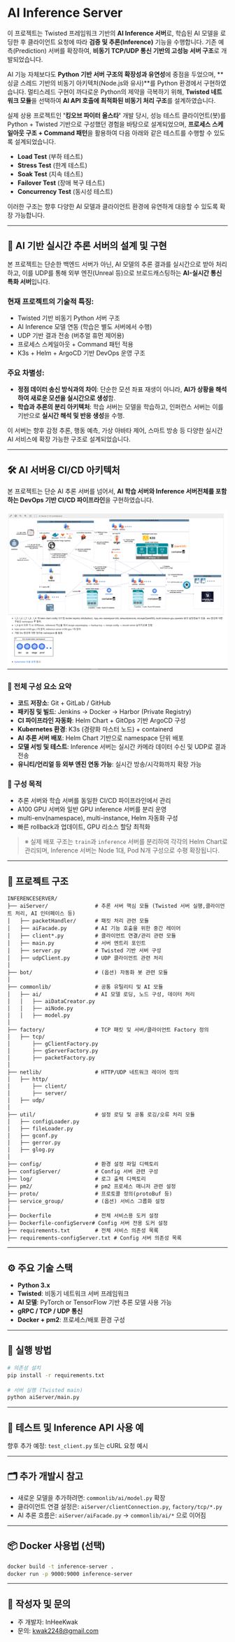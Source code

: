 # AI Inference Server

이 프로젝트는 Twisted 프레임워크 기반의 **AI Inference 서버**로,
학습된 AI 모델을 로딩한 후 클라이언트 요청에 따라 **검증 및 추론(Inference)** 기능을 수행합니다.
기존 예측(Prediction) 서버를 확장하여, **비동기 TCP/UDP 통신 기반의 고성능 서버 구조**로 개발되었습니다.

AI 기능 자체보다도 **Python 기반 서버 구조의 확장성과 유연성**에 중점을 두었으며,
**싱글 스레드 기반의 비동기 아키텍처(Node.js와 유사)**를 Python 환경에서 구현하였습니다.
멀티스레드 구현이 까다로운 Python의 제약을 극복하기 위해,
**Twisted 네트워크 모듈**을 선택하여 **AI API 호출에 최적화된 비동기 처리 구조**를 설계하였습니다.

실제 상용 프로젝트인 **'킹오브 파이터 올스타'** 개발 당시,
성능 테스트 클라이언트(봇)를 Python + Twisted 기반으로 구성했던 경험을 바탕으로 설계되었으며,
**프로세스 스케일아웃 구조 + Command 패턴**을 활용하여 다음
아래와 같은 테스트를 수행할 수 있도록 설계되었습니다.

- **Load Test** (부하 테스트)
- **Stress Test** (한계 테스트)
- **Soak Test** (지속 테스트)
- **Failover Test** (장애 복구 테스트)
- **Concurrency Test** (동시성 테스트)

이러한 구조는 향후 다양한 AI 모델과 클라이언트 환경에 유연하게 대응할 수 있도록 확장 가능합니다.


---

## 🤖 AI 기반 실시간 추론 서버의 설계 및 구현

본 프로젝트는 단순한 백엔드 서버가 아닌,
AI 모델의 추론 결과를 실시간으로 받아 처리하고,
이를 UDP를 통해 외부 엔진(Unreal 등)으로 브로드캐스팅하는 **AI-실시간 통신 특화 서버**입니다.

### 현재 프로젝트의 기술적 특징:
- Twisted 기반 비동기 Python 서버 구조
- AI Inference 모델 연동 (학습은 별도 서버에서 수행)
- UDP 기반 결과 전송 (버추얼 휴먼 제어용)
- 프로세스 스케일아웃 + Command 패턴 적용
- K3s + Helm + ArgoCD 기반 DevOps 운영 구조

### 주요 차별성:
- **정점 데이터 송신 방식과의 차이**:
  단순한 모션 좌표 재생이 아니라,
  **AI가 상황을 해석하여 새로운 모션을 실시간으로 생성**함.
- **학습과 추론의 분리 아키텍처**:
  학습 서버는 모델을 학습하고,
  인퍼런스 서버는 이를 기반으로 **실시간 해석 및 반응 생성**을 수행.

이 서버는 향후 감정 추론, 행동 예측, 가상 아바타 제어, 스마트 방송 등 다양한 실시간 AI 서비스에 확장 가능한 구조로 설계되었습니다.

---

## 🛠️ AI 서버용 CI/CD 아키텍처

본 프로젝트는 단순 AI 추론 서버를 넘어서, **AI 학습 서버와 Inference 서버전체를 포함하는 DevOps 기반 CI/CD 파이프라인**을 구현하였습니다.

![AI Inference Server CI/CD](InferenceServer/docs/ai_inference_server_cicd_architecture.png)

### 🔁 전체 구성 요소 요약

- **코드 저장소**: Git + GitLab / GitHub
- **패키징 및 빌드**: Jenkins → Docker → Harbor (Private Registry)
- **CI 파이프라인 자동화**: Helm Chart + GitOps 기반 ArgoCD 구성
- **Kubernetes 환경**: K3s (경량화 마스터 노드) + containerd
- **AI 추론 서버 배포**: Helm Chart 기반으로 namespace 단위 배포
- **모델 서빙 및 테스트**: Inference 서버는 실시간 카메라 데이터 수신 및 UDP로 결과 전송
- **유니티/언리얼 등 외부 엔진 연동 가능**: 실시간 방송/시각화까지 확장 가능

### 🚀 구성 목적

- 추론 서버와 학습 서버를 동일한 CI/CD 파이프라인에서 관리
- A100 GPU 서버와 일반 GPU inference 서버를 분리 운영
- multi-env(namespace), multi-instance, Helm 자동화 구성
- 빠른 rollback과 업데이트, GPU 리소스 할당 최적화

> ※ 실제 배포 구조는 `train`과 `inference` 서버를 분리하여 각각의 Helm Chart로 관리되며,
> Inference 서버는 Node 1대, Pod N개 구성으로 수평 확장됩니다.

---

## 🔧 프로젝트 구조

```
INFERENCESERVER/
├── aiServer/               # 추론 서버 핵심 모듈 (Twisted 서버 실행,클라이언트 처리, AI 인터페이스 등)
│   ├── packetHandler/      # 패킷 처리 관련 모듈
│   ├── aiFacade.py         # AI 기능 호출을 위한 중간 레이어
│   ├── client*.py          # 클라이언트 연결/관리 관련 모듈
│   ├── main.py             # 서버 엔트리 포인트
│   ├── server.py           # Twisted 기반 서버 구성
│   ├── udpClient.py        # UDP 클라이언트 관련 처리
│
├── bot/                    # (옵션) 자동화 봇 관련 모듈
│
├── commonlib/              # 공통 유틸리티 및 AI 모듈
│   ├── ai/                 # AI 모델 로딩, 노드 구성, 데이터 처리
│   │   ├── aiDataCreator.py
│   │   ├── aiNode.py
│   │   ├── model.py
│
├── factory/                # TCP 패킷 및 서버/클라이언트 Factory 정의
│   ├── tcp/
│       ├── gClientFactory.py
│       ├── gServerFactory.py
│       ├── packetFactory.py
│
├── netlib/                 # HTTP/UDP 네트워크 레이어 정의
│   ├── http/
│       ├── client/
│       ├── server/
│   ├── udp/
│
├── util/                   # 설정 로딩 및 공통 로깅/오류 처리 모듈
│   ├── configLoader.py
│   ├── fileLoader.py
│   ├── gconf.py
│   ├── gerror.py
│   ├── glog.py
│
├── config/                 # 환경 설정 파일 디렉토리
├── configServer/           # Config 서버 관련 구성
├── log/                    # 로그 출력 디렉토리
├── pm2/                    # pm2 프로세스 매니저 관련 설정
├── proto/                  # 프로토콜 정의(protoBuf 등)
├── service_group/          # (옵션) 서비스 그룹화 설정
│
├── Dockerfile              # 전체 서비스용 도커 설정
├── Dockerfile-configServer# Config 서버 전용 도커 설정
├── requirements.txt        # 전체 서비스 의존성 목록
├── requirements-configServer.txt # Config 서버 의존성 목록
```

---

## ⚙️ 주요 기술 스택

- **Python 3.x**
- **Twisted**: 비동기 네트워크 서버 프레임워크
- **AI 모델**: PyTorch or TensorFlow 기반 추론 모델 사용 가능
- **gRPC / TCP / UDP 통신**
- **Docker + pm2**: 프로세스/배포 환경 구성

---

## 🚀 실행 방법

```bash
# 의존성 설치
pip install -r requirements.txt

# 서버 실행 (Twisted main)
python aiServer/main.py
```

---

## 🧪 테스트 및 Inference API 사용 예

향후 추가 예정: `test_client.py` 또는 cURL 요청 예시

---

## 🗂️ 추가 개발시 참고

- 새로운 모델을 추가하려면: `commonlib/ai/model.py` 확장
- 클라이언트 연결 설정은: `aiServer/clientConnection.py`, `factory/tcp/*.py`
- AI 추론 흐름은: `aiServer/aiFacade.py` → `commonlib/ai/*` 으로 이어짐

---

## 📦 Docker 사용법 (선택)

```bash
docker build -t inference-server .
docker run -p 9000:9000 inference-server
```

---

## 👤 작성자 및 문의

- 주 개발자: InHeeKwak
- 문의: kwak2248@gmail.com
